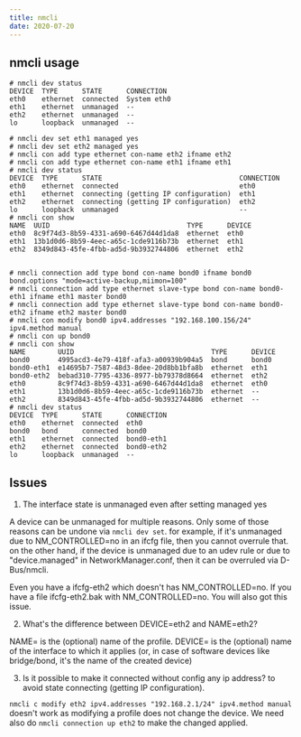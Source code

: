 ```yaml
---
title: nmcli
date: 2020-07-20
---
```


## nmcli usage

```
# nmcli dev status
DEVICE  TYPE      STATE      CONNECTION
eth0    ethernet  connected  System eth0
eth1    ethernet  unmanaged  --
eth2    ethernet  unmanaged  --
lo      loopback  unmanaged  --

# nmcli dev set eth1 managed yes
# nmcli dev set eth2 managed yes
# nmcli con add type ethernet con-name eth2 ifname eth2
# nmcli con add type ethernet con-name eth1 ifname eth1
# nmcli dev status
DEVICE  TYPE      STATE                                  CONNECTION
eth0    ethernet  connected                              eth0
eth1    ethernet  connecting (getting IP configuration)  eth1
eth2    ethernet  connecting (getting IP configuration)  eth2
lo      loopback  unmanaged                              --
# nmcli con show
NAME  UUID                                  TYPE      DEVICE
eth0  8c9f74d3-8b59-4331-a690-6467d44d1da8  ethernet  eth0
eth1  13b1d0d6-8b59-4eec-a65c-1cde9116b73b  ethernet  eth1
eth2  8349d843-45fe-4fbb-ad5d-9b3932744806  ethernet  eth2


# nmcli connection add type bond con-name bond0 ifname bond0 bond.options "mode=active-backup,miimon=100"
# nmcli connection add type ethernet slave-type bond con-name bond0-eth1 ifname eth1 master bond0
# nmcli connection add type ethernet slave-type bond con-name bond0-eth2 ifname eth2 master bond0
# nmcli con modify bond0 ipv4.addresses "192.168.100.156/24" ipv4.method manual
# nmcli con up bond0
# nmcli con show
NAME        UUID                                  TYPE      DEVICE
bond0       4995acd3-4e79-418f-afa3-a00939b904a5  bond      bond0
bond0-eth1  e14695b7-7587-48d3-8dee-20d8bb1bfa8b  ethernet  eth1
bond0-eth2  bebad310-7795-4336-8977-bb79378d8664  ethernet  eth2
eth0        8c9f74d3-8b59-4331-a690-6467d44d1da8  ethernet  eth0
eth1        13b1d0d6-8b59-4eec-a65c-1cde9116b73b  ethernet  --
eth2        8349d843-45fe-4fbb-ad5d-9b3932744806  ethernet  --
# nmcli dev status
DEVICE  TYPE      STATE      CONNECTION
eth0    ethernet  connected  eth0
bond0   bond      connected  bond0
eth1    ethernet  connected  bond0-eth1
eth2    ethernet  connected  bond0-eth2
lo      loopback  unmanaged  --
```

## Issues

1. The interface state is unmanaged even after setting managed yes

A device can be unmanaged for multiple reasons. Only some of those reasons can
be undone via `nmcli dev set`. for example, if it's unmanaged due to
NM_CONTROLLED=no in an ifcfg file, then you cannot overrule that. on the other
hand, if the device is unmanaged due to an udev rule or due to
"device.managed" in NetworkManager.conf, then it can be overruled via
D-Bus/nmcli.

Even you have a ifcfg-eth2 which doesn't has NM_CONTROLLED=no. If you have
a file ifcfg-eth2.bak with NM_CONTROLLED=no. You will also got this issue.

2. What's the difference between DEVICE=eth2 and NAME=eth2?

NAME= is the (optional) name of the profile. DEVICE= is the (optional) name of
the interface to which it applies (or, in case of software devices like
bridge/bond, it's the name of the created device)

3. Is it possible to make it connected without config any ip address? to avoid
state connecting (getting IP configuration).

`nmcli c modify eth2 ipv4.addresses "192.168.2.1/24" ipv4.method manual`
doesn't work as modifying a profile does not change the device. We need also
do `nmcli connection up eth2` to make the changed applied.
